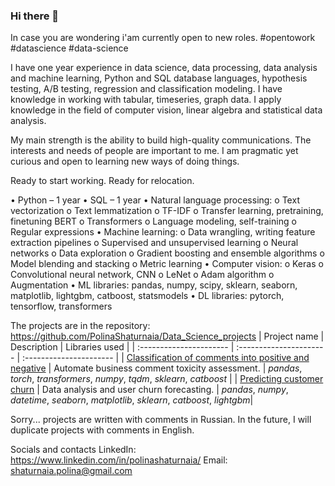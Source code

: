 ### Hi there 👋

In case you are wondering i'am currently open to new roles.
#opentowork #datascience #data-science

I have one year experience in data science, data processing, data analysis and machine learning, Python and SQL database languages, hypothesis testing, A/B testing, regression and classification modeling. I have knowledge in working with tabular, timeseries, graph data. I apply knowledge in the field of computer vision, linear algebra and statistical data analysis.

My main strength is the ability to build high-quality communications. The interests and needs of people are important to me. I am pragmatic yet curious and open to learning new ways of doing things.

Ready to start working.
Ready for relocation.

•	Python – 1 year
•	SQL – 1 year
•	Natural language processing:
  o	Text vectorization
  o	Text lemmatization
  o	TF-IDF
  o	Transfer learning, pretraining, finetuning BERT
  o	Transformers
  o	Language modeling, self-training
  o	Regular expressions
•	Machine learning:
  o	Data wrangling, writing feature extraction pipelines
  o	Supervised and unsupervised learning
  o	Neural networks
  o	Data exploration
  o	Gradient boosting and ensemble algorithms
  o	Model blending and stacking
  o	Metric learning
•	Computer vision:
  o	Keras
  o	Сonvolutional neural network, CNN
  o	LeNet
  o	Adam algorithm
  o	Augmentation
•	ML libraries: pandas, numpy, scipy, sklearn, seaborn, matplotlib, lightgbm, catboost, statsmodels
•	DL libraries: pytorch, tensorflow, transformers

The projects are in the repository: https://github.com/PolinaShaturnaia/Data_Science_projects
| Project name | Description | Libraries used | 
| :---------------------- | :---------------------- | :---------------------- |
| [Classification of comments into positive and negative](toxic-comments-with-BERT) | Automate business comment toxicity assessment. | *pandas*, *torch*, *transformers*, *numpy*, *tqdm*, *sklearn*, *catboost* |
| [Predicting customer churn](predicting-customer-loss) | Data analysis and user churn forecasting. | *pandas*, *numpy*, *datetime*, *seaborn*, *matplotlib*, *sklearn*, *catboost*, *lightgbm*|

Sorry... projects are written with comments in Russian. In the future, I will duplicate projects with comments in English.

Socials and contacts
LinkedIn: https://www.linkedin.com/in/polinashaturnaia/
Email: shaturnaia.polina@gmail.com

